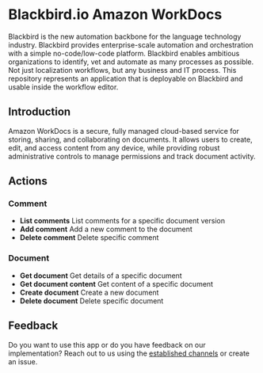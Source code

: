 # Blackbird.io Amazon WorkDocs

Blackbird is the new automation backbone for the language technology industry. Blackbird provides enterprise-scale automation and orchestration with a simple no-code/low-code platform. Blackbird enables ambitious organizations to identify, vet and automate as many processes as possible. Not just localization workflows, but any business and IT process. This repository represents an application that is deployable on Blackbird and usable inside the workflow editor.

## Introduction

<!-- begin docs -->

Amazon WorkDocs is a secure, fully managed cloud-based service for storing, sharing, and collaborating on documents. It allows users to create, edit, and access content from any device, while providing robust administrative controls to manage permissions and track document activity.

## Actions

### Comment
- **List comments** List comments for a specific document version
- **Add comment** Add a new comment to the document
- **Delete comment** Delete specific comment

### Document
- **Get document** Get details of a specific document
- **Get document content** Get content of a specific document
- **Create document** Create a new document
- **Delete document** Delete specific document

## Feedback

Do you want to use this app or do you have feedback on our implementation? Reach out to us using the [established channels](https://www.blackbird.io/) or create an issue.

<!-- end docs -->
